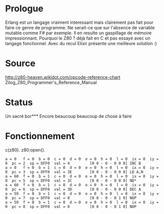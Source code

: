 
# Prologue #
Erlang est un langage vraiment interessant mais clairement pas fait pour faire ce genre de programme.
Ne serait-ce que sur l'absence de variable mutable comme F# par exemple. Il en resulte un gaspillage de mémoire
impressionnant.
Pourquoi le Z80 ? déjà fait en C et pas essayé avec un langage fonctionnel.
Avec du recul Elixir présente une meilleure solution :)

# Source #
http://z80-heaven.wikidot.com/opcode-reference-chart
Zilog_Z80_Programmer's_Reference_Manual

# Status #
Un sacré bor***
Encore beaucoup beaucoup de chose à faire

# Fonctionnement #
c(z80).
z80:open().

```
a = 0   f = 0  b = 0  c = 0  d = 0  e = 0  h = 0  l = 0  ix = 0  iy = 0  pc = 2  sp = DFF0  val = 4         [0 0 - 0 - 0 0 0] INC B
a = 0   f = 0  b = 1  c = 0  d = 0  e = 0  h = 0  l = 0  ix = 0  iy = 0  pc = 3  sp = DFF0  val = 3E        [0 0 - 0 - 0 0 0] LD A,N
a = 60  f = 0  b = 1  c = 0  d = 0  e = 0  h = 0  l = 0  ix = 0  iy = 0  pc = 5  sp = DFF0  val = 3C        [0 0 - 0 - 0 0 0] ND*
a = 60  f = 0  b = 1  c = 0  d = 0  e = 0  h = 0  l = 0  ix = 0  iy = 0  pc = 6  sp = DFF0  val = 3D        [0 0 - 0 - 0 0 0] DEC A
a = 59  f = 0  b = 1  c = 0  d = 0  e = 0  h = 0  l = 0  ix = 0  iy = 0  pc = 7  sp = DFF0  val = 0         [0 0 - 0 - 0 1 0] NOP
a = 59  f = 0  b = 1  c = 0  d = 0  e = 0  h = 0  l = 0  ix = 0  iy = 0  pc = 8  sp = DFF0  val = 0         [0 0 - 0 - 0 1 0] NOP
```
